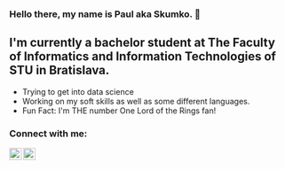 ### Hello there, my name is Paul aka Skumko. 👋

## I'm currently a bachelor student at The Faculty of Informatics and Information Technologies of STU in Bratislava.
- Trying to get into data science 
- Working on my soft skills as well as some different languages.
- Fun Fact: I'm THE number One Lord of the Rings fan! 

### Connect with me:

[<img align="left" alt="Pavol | LinkedIn" width="22px" src="https://cdn.jsdelivr.net/npm/simple-icons@v3/icons/linkedin.svg" />][linkedin]
[<img align="left" alt="Skumko | Instagram" width="22px" src="https://cdn.jsdelivr.net/npm/simple-icons@v3/icons/instagram.svg" />][instagram]

<br />

[instagram]: https://www.instagram.com/skumko21/
[linkedin]: https://www.linkedin.com/in/pavol-belej/
